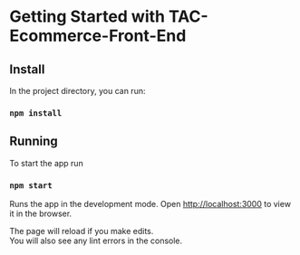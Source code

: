 # Getting Started with TAC-Ecommerce-Front-End


## Install

In the project directory, you can run:

### `npm install`

## Running

To start the app run

### `npm start`

Runs the app in the development mode.
Open [http://localhost:3000](http://localhost:3000) to view it in the browser.

The page will reload if you make edits.\
You will also see any lint errors in the console.
